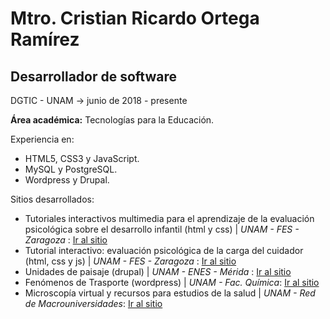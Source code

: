 # Mtro. Cristian Ricardo Ortega Ramírez
## Desarrollador de software
DGTIC - UNAM
-> junio de 2018 - presente

**Área académica:** Tecnologías para la Educación.

Experiencia en:
- HTML5, CSS3 y JavaScript.
- MySQL y PostgreSQL.
- Wordpress y Drupal.

Sitios desarrollados:
- Tutoriales interactivos multimedia para el aprendizaje de la evaluación psicológica sobre el desarrollo infantil  (html y css) | _UNAM - FES - Zaragoza_ : [Ir al sitio](http://evaluaciondesarrolloinfantil.rua.unam.mx/)
- Tutorial interactivo: evaluación psicológica de la carga del cuidador (html, css y js) | _UNAM - FES - Zaragoza_ : [Ir al sitio](http://evaluaciondesarrolloinfantil.rua.unam.mx/cuidador/)
- Unidades de paisaje (drupal) | _UNAM - ENES - Mérida_ : [Ir al sitio](https://unidadesdepaisaje.unam.mx/)
- Fenómenos de Trasporte (wordpress) | _UNAM - Fac. Química_: [Ir al sitio](https://fenomenosdetransporte.unam.mx/)
- Microscopía virtual y recursos para estudios de la salud | _UNAM - Red de Macrouniversidades_: [Ir al sitio](https://microscopio-redmacro.org/)
